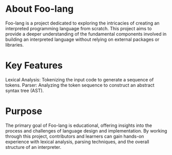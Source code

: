 # About Foo-lang
Foo-lang is a project dedicated to exploring the intricacies of creating an interpreted programming language from scratch. This project aims to provide a deeper understanding of the fundamental components involved in building an interpreted language without relying on external packages or libraries.

# Key Features
Lexical Analysis: Tokenizing the input code to generate a sequence of tokens.
Parser: Analyzing the token sequence to construct an abstract syntax tree (AST).

# Purpose
The primary goal of Foo-lang is educational, offering insights into the process and challenges of language design and implementation. By working through this project, contributors and learners can gain hands-on experience with lexical analysis, parsing techniques, and the overall structure of an interpreter.
